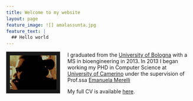 ```yaml
---
title: Welcome to my website
layout: page
feature_image: ![] amalassunta.jpg
feature_text: |
  ## Hello world
---
```







<img src="marco_copia.jpg" style="width:25%; border:10px solid; margin-right: 20px" align="left">

I graduated from the [University of Bologna](https://www.unibo.it) with a MS in bioengineering in 2013. In 2013 I began working my PHD in Computer Science at [University of Camerino](https://computerscience.unicam.it) under the supervision of Prof.ssa [Emanuela Merelli](https://www.emanuelamerelli.eu)



My full CV is available [here](europass_en.pdf).


